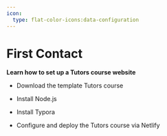 ```yaml
---
icon:
  type: flat-color-icons:data-configuration
---
```


# First Contact

<b>Learn how to set up a Tutors course website</b>
<br />

- Download the template Tutors course


- Install Node.js


- Install Typora


- Configure and deploy the Tutors course via Netlify